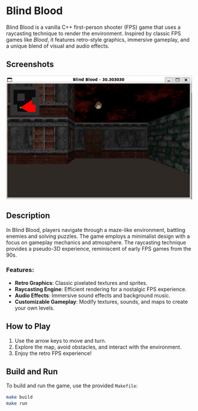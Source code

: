 # Blind Blood

Blind Blood is a vanilla C++ first-person shooter (FPS) game that uses a raycasting technique to render the environment. Inspired by classic FPS games like *Blood*, it features retro-style graphics, immersive gameplay, and a unique blend of visual and audio effects.

## Screenshots

![Blind Blood Gameplay](screenshots/blind-blood.PNG)

## Description

In Blind Blood, players navigate through a maze-like environment, battling enemies and solving puzzles. The game employs a minimalist design with a focus on gameplay mechanics and atmosphere. The raycasting technique provides a pseudo-3D experience, reminiscent of early FPS games from the 90s.

### Features:
- **Retro Graphics**: Classic pixelated textures and sprites.
- **Raycasting Engine**: Efficient rendering for a nostalgic FPS experience.
- **Audio Effects**: Immersive sound effects and background music.
- **Customizable Gameplay**: Modify textures, sounds, and maps to create your own levels.

## How to Play

1. Use the arrow keys to move and turn.
2. Explore the map, avoid obstacles, and interact with the environment.
3. Enjoy the retro FPS experience!

## Build and Run

To build and run the game, use the provided `Makefile`:

```bash
make build
make run
